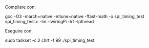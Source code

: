Compilare con:

gcc -O3 -march=native -mtune=native -ffast-math -o spi_timing_test spi_timing_test.c -lm -lwiringPi -lrt -lpthread

Eseguire con:

sudo taskset -c 2 chrt -f 99 ./spi_timing_test